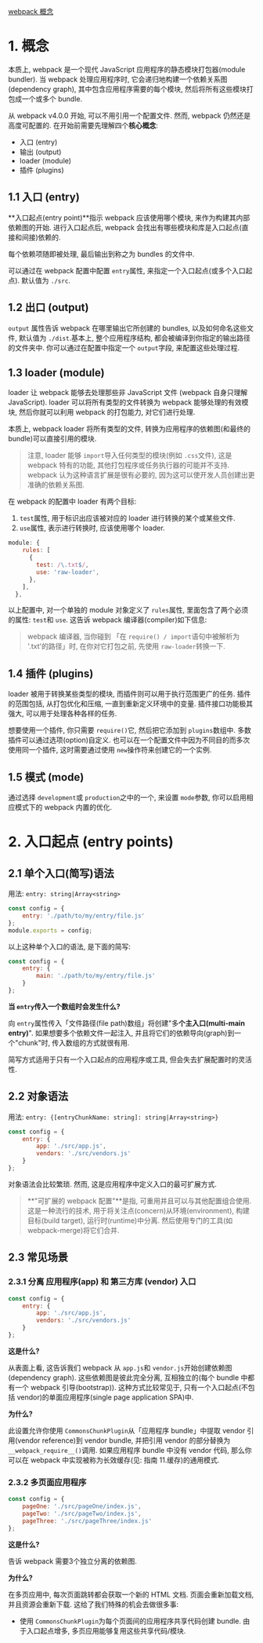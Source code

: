 [webpack 概念](https://www.webpackjs.com/concepts/entry-points/)

# 1. 概念

本质上, webpack 是一个现代 JavaScript 应用程序的静态模块打包器(module bundler). 当 webpack 处理应用程序时, 它会递归地构建一个依赖关系图(dependency graph), 其中包含应用程序需要的每个模块, 然后将所有这些模块打包成一个或多个 bundle.

从 webpack v4.0.0 开始, 可以不用引用一个配置文件. 然而, webpack 仍然还是高度可配置的. 在开始前需要先理解四个**核心概念**:

- 入口 (entry)
- 输出 (output)
- loader (module)
- 插件 (plugins)

## 1.1 入口 (entry)

**入口起点(entry point)**指示 webpack 应该使用哪个模块, 来作为构建其内部依赖图的开始. 进行入口起点后, webpack 会找出有哪些模块和库是入口起点(直接和间接)依赖的.

每个依赖项随即被处理, 最后输出到称之为 bundles 的文件中.

可以通过在 webpack 配置中配置 `entry`属性, 来指定一个入口起点(或多个入口起点). 默认值为 `./src`.

## 1.2 出口 (output)

`output` 属性告诉 webpack 在哪里输出它所创建的 bundles, 以及如何命名这些文件, 默认值为 `./dist`.基本上, 整个应用程序结构, 都会被编译到你指定的输出路径的文件夹中. 你可以通过在配置中指定一个 `output`字段, 来配置这些处理过程.

## 1.3 loader (module)

loader 让 webpack 能够去处理那些非 JavaScript 文件 (webpack 自身只理解 JavaScript). loader 可以将所有类型的文件转换为 webpack 能够处理的有效模块, 然后你就可以利用 webpack 的打包能力, 对它们进行处理.

本质上, webpack loader 将所有类型的文件, 转换为应用程序的依赖图(和最终的 bundle)可以直接引用的模块.

> 注意, loader 能够 `import`导入任何类型的模块(例如 `.css`文件), 这是 webpack 特有的功能, 其他打包程序或任务执行器的可能并不支持. webpack 认为这种语言扩展是很有必要的, 因为这可以使开发人员创建出更准确的依赖关系图.

在 webpack 的配置中 loader 有两个目标:

1. `test`属性, 用于标识出应该被对应的 loader 进行转换的某个或某些文件.
2. `use`属性, 表示进行转换时, 应该使用哪个 loader.

```js
module: {
    rules: [
      {
        test: /\.txt$/,
        use: 'raw-loader',
      },
    ],
  },
```

以上配置中, 对一个单独的 module 对象定义了 `rules`属性, 里面包含了两个必须的属性: `test`和 `use`. 这告诉 webpack 编译器(compiler)如下信息:

> webpack 编译器, 当你碰到 「在 `require() / import`语句中被解析为 '.txt'的路径」时, 在你对它打包之前, 先使用 `raw-loader`转换一下.

## 1.4 插件 (plugins)

loader 被用于转换某些类型的模块, 而插件则可以用于执行范围更广的任务. 插件的范围包括, 从打包优化和压缩, 一直到重新定义环境中的变量. 插件接口功能极其强大, 可以用于处理各种各样的任务.

想要使用一个插件, 你只需要 `require()`它, 然后把它添加到 `plugins`数组中. 多数插件可以通过选项(option)自定义. 也可以在一个配置文件中因为不同目的而多次使用同一个插件, 这时需要通过使用 `new`操作符来创建它的一个实例.

## 1.5 模式 (mode)

通过选择 `development`或 `production`之中的一个, 来设置 `mode`参数, 你可以启用相应模式下的 webpack 内置的优化.

# 2. 入口起点 (entry points)

## 2.1 单个入口(简写)语法

用法: `entry: string|Array<string>`

```js
const config = {
    entry: './path/to/my/entry/file.js'
};
module.exports = config;
```

以上这种单个入口的语法, 是下面的简写:

```js
const config = {
    entry: {
        main: './path/to/my/entry/file.js'
    }
};
```

**当 `entry`传入一个数组时会发生什么?**

向 `entry`属性传入「文件路径(file path)数组」将创建"多**个主入口(multi-main entry)**". 如果想要多个依赖文件一起注入, 并且将它们的依赖导向(graph)到一个"chunk"时, 传入数组的方式就很有用.

简写方式适用于只有一个入口起点的应用程序或工具, 但会失去扩展配置时的灵活性.

## 2.2 对象语法

用法: `entry: {[entryChunkName: string]: string|Array<string>}`

```js
const config = {
    entry: {
        app: './src/app.js',
        vendors: './src/vendors.js'
    }
};
```

对象语法会比较繁琐. 然而, 这是应用程序中定义入口的最可扩展方式.

> **"可扩展的 webpack 配置"**是指, 可重用并且可以与其他配置组合使用. 这是一种流行的技术, 用于将关注点(concern)从环境(environment), 构建目标(build target), 运行时(runtime)中分离. 然后使用专门的工具(如 webpack-merge)将它们合并.

## 2.3 常见场景

### 2.3.1 分离 应用程序(app) 和 第三方库 (vendor) 入口

```js
const config = {
    entry: {
        app: './src/app.js',
        vendors: './src/vendors.js'
    }
};
```

**这是什么?**

从表面上看, 这告诉我们 webpack 从 `app.js`和 `vendor.js`开始创建依赖图(dependency graph). 这些依赖图是彼此完全分离, 互相独立的(每个 bundle 中都有一个 webpack 引导(bootstrap)). 这种方式比较常见于, 只有一个入口起点(不包括 vendor)的单面应用程序(single page application SPA)中.

**为什么?**

此设置允许你使用 `CommonsChunkPlugin`从「应用程序 bundle」中提取 vendor 引用(vendor reference)到 vendor bundle, 并把引用 vendor 的部分替换为 `__webpack_require__()`调用. 如果应用程序 bundle 中没有 vendor 代码, 那么你可以在 webpack 中实现被称为长效缓存(见: 指南 11.缓存)的通用模式.

### 2.3.2 多页面应用程序

```js
const config = {
    pageOne: './src/pageOne/index.js',
    pageTwo: './src/pageTwo/index.js',
    pageThree: './src/pageThree/index.js'
};
```

**这是什么?**

告诉 webpack 需要3个独立分离的依赖图.

**为什么?**

在多页应用中, 每次页面跳转都会获取一个新的 HTML 文档. 页面会重新加载文档, 并且资源会重新下载. 这给了我们特殊的机会去做很多事:

- 使用 `CommonsChunkPlugin`为每个页面间的应用程序共享代码创建 bundle. 由于入口起点增多, 多页应用能够复用这些共享代码/模块.